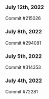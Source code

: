 ### July 12th, 2022

Commit #215026

### July 8th, 2022

Commit #294081

### July 5th, 2022

Commit #314353


### July 4th, 2022

Commit #72281
